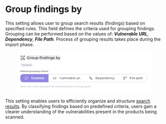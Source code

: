 # Group findings by

This setting allows user to group search results (findings) based on specified rules. This field defines the criteria used for grouping findings. Grouping can be performed based on the values of: _**Vulnerable URL**_, _**Dependency**_, _**File Path**_. Process of grouping results takes place during the import phase.

<figure><img src="../../../.gitbook/assets/image (24).png" alt=""><figcaption></figcaption></figure>

This setting enables users to efficiently organize and structure [search results](../../findings-view/grouped-findings-as-a-result-of.md). By classifying findings based on predefined criteria, users gain a clearer understanding of the vulnerabilities present in the products being scanned.
